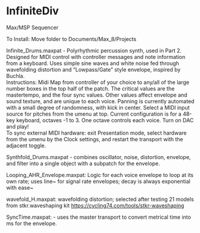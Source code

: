 # InfiniteDiv
Max/MSP Sequencer

To Install: Move folder to Documents/Max_8/Projects

Infinite_Drums.maxpat - Polyrhythmic percussion synth, used in Part 2.  Designed for MIDI control with controller messages and note information from a keyboard.  Uses simple sine waves and white noise fed through wavefolding distortion and “Lowpass/Gate” style envelope, inspired by Buchla.   
Instructions: Midi Map from controller of your choice to any/all of the large number boxes in the top half of the patch.  The critical values are the mastertempo, and the four sync values.  Other values affect envelope and sound texture, and are unique to each voice.  Panning is currently automated with a small degree of randomness, with kick in center.  Select a MIDI input source for pitches from the umenu at top.  Current configuration is for a 48-key keyboard, octaves -1 to 3.  One octave controls each voice.  Turn on DAC and play!  
To sync external MIDI hardware: exit Presentation mode, select hardware from the umenu by the Clock settings, and restart the transport with the adjacent toggle.  

Synthfold_Drums.maxpat - combines oscillator, noise, distortion, envelope, and filter into a single object with a subpatch for the envelope.  

Looping_AHR_Envelope.maxpat: Logic for each voice envelope to loop at its own rate; uses line~ for signal rate envelopes; decay is always exponential with ease~ 

wavefold_H.maxpat: wavefolding distortion; selected after testing 21 models from stkr.waveshaping kit https://cycling74.com/tools/stkr-waveshaping

SyncTime.maxpat: - uses the master transport to convert metrical time into ms for the envelope.  
